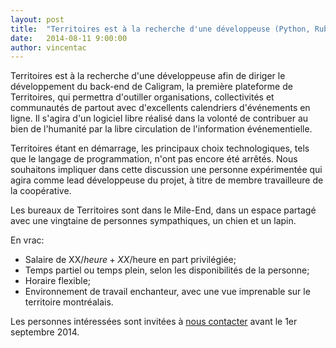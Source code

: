 ```yaml
---
layout: post
title:  "Territoires est à la recherche d'une développeuse (Python, Ruby ou autre)"
date:   2014-08-11 9:00:00
author: vincentac
---
```


Territoires est à la recherche d'une développeuse afin de diriger le développement du back-end de Caligram, la première plateforme de Territoires, qui permettra d'outiller organisations, collectivités et communautés de partout avec d'excellents calendriers d'événements en ligne. Il s'agira d'un logiciel libre réalisé dans la volonté de contribuer au bien de l'humanité par la libre circulation de l'information événementielle.

Territoires étant en démarrage, les principaux choix technologiques, tels que le langage de programmation, n'ont pas encore été arrêtés. Nous souhaitons impliquer dans cette discussion une personne expérimentée qui agira comme lead développeuse du projet, à titre de membre travailleure de la coopérative.

Les bureaux de Territoires sont dans le Mile-End, dans un espace partagé avec une vingtaine de personnes sympathiques, un chien et un lapin.

En vrac:

+ Salaire de XX$/heure + XX$/heure en part privilégiée;
+ Temps partiel ou temps plein, selon les disponibilités de la personne;
+ Horaire flexible;
+ Environnement de travail enchanteur, avec une vue imprenable sur le territoire montréalais.

Les personnes intéressées sont invitées à [nous contacter](/contact) avant le 1er septembre 2014.
